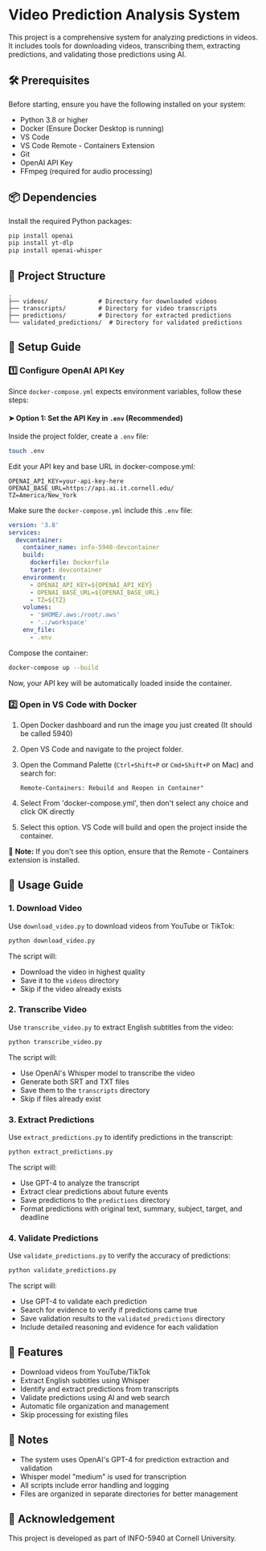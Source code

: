 # Video Prediction Analysis System

This project is a comprehensive system for analyzing predictions in videos. It includes tools for downloading videos, transcribing them, extracting predictions, and validating those predictions using AI.

## 🛠️ Prerequisites

Before starting, ensure you have the following installed on your system:

- Python 3.8 or higher
- Docker (Ensure Docker Desktop is running)
- VS Code
- VS Code Remote - Containers Extension
- Git
- OpenAI API Key
- FFmpeg (required for audio processing)

## 📦 Dependencies

Install the required Python packages:

```bash
pip install openai
pip install yt-dlp
pip install openai-whisper
```

## 📂 Project Structure

```
.
├── videos/              # Directory for downloaded videos
├── transcripts/         # Directory for video transcripts
├── predictions/         # Directory for extracted predictions
└── validated_predictions/  # Directory for validated predictions
```

## 🚀 Setup Guide

### 1️⃣ Configure OpenAI API Key

Since `docker-compose.yml` expects environment variables, follow these steps:

#### ➤ Option 1: Set the API Key in `.env` (Recommended)

Inside the project folder, create a `.env` file:

```sh
touch .env
```

Edit your API key and base URL in docker-compose.yml:

```plaintext
OPENAI_API_KEY=your-api-key-here
OPENAI_BASE_URL=https://api.ai.it.cornell.edu/
TZ=America/New_York
```

Make sure the `docker-compose.yml` include this `.env` file:

```yaml
version: '3.8'
services:
  devcontainer:
    container_name: info-5940-devcontainer
    build:
      dockerfile: Dockerfile
      target: devcontainer
    environment:
      - OPENAI_API_KEY=${OPENAI_API_KEY}
      - OPENAI_BASE_URL=${OPENAI_BASE_URL}
      - TZ=${TZ}
    volumes:
      - '$HOME/.aws:/root/.aws'
      - '.:/workspace'
    env_file:
      - .env
```

Compose the container:

```sh
docker-compose up --build
```

Now, your API key will be automatically loaded inside the container.

### 2️⃣ Open in VS Code with Docker

1. Open Docker dashboard and run the image you just created (It should be called 5940)

2. Open VS Code and navigate to the project folder.

3. Open the Command Palette (`Ctrl+Shift+P` or `Cmd+Shift+P` on Mac) and search for:
   ```
   Remote-Containers: Rebuild and Reopen in Container"
   ```
4. Select From 'docker-compose.yml', then don't select any choice and click OK directly

5. Select this option. VS Code will build and open the project inside the container.

📌 **Note:** If you don't see this option, ensure that the Remote - Containers extension is installed.


## 🚀 Usage Guide

### 1. Download Video

Use `download_video.py` to download videos from YouTube or TikTok:

```bash
python download_video.py
```

The script will:
- Download the video in highest quality
- Save it to the `videos` directory
- Skip if the video already exists

### 2. Transcribe Video

Use `transcribe_video.py` to extract English subtitles from the video:

```bash
python transcribe_video.py
```

The script will:
- Use OpenAI's Whisper model to transcribe the video
- Generate both SRT and TXT files
- Save them to the `transcripts` directory
- Skip if files already exist

### 3. Extract Predictions

Use `extract_predictions.py` to identify predictions in the transcript:

```bash
python extract_predictions.py
```

The script will:
- Use GPT-4 to analyze the transcript
- Extract clear predictions about future events
- Save predictions to the `predictions` directory
- Format predictions with original text, summary, subject, target, and deadline

### 4. Validate Predictions

Use `validate_predictions.py` to verify the accuracy of predictions:

```bash
python validate_predictions.py
```

The script will:
- Use GPT-4 to validate each prediction
- Search for evidence to verify if predictions came true
- Save validation results to the `validated_predictions` directory
- Include detailed reasoning and evidence for each validation

## 📌 Features

- Download videos from YouTube/TikTok
- Extract English subtitles using Whisper
- Identify and extract predictions from transcripts
- Validate predictions using AI and web search
- Automatic file organization and management
- Skip processing for existing files

## 📝 Notes

- The system uses OpenAI's GPT-4 for prediction extraction and validation
- Whisper model "medium" is used for transcription
- All scripts include error handling and logging
- Files are organized in separate directories for better management

## 🙏 Acknowledgement

This project is developed as part of INFO-5940 at Cornell University.